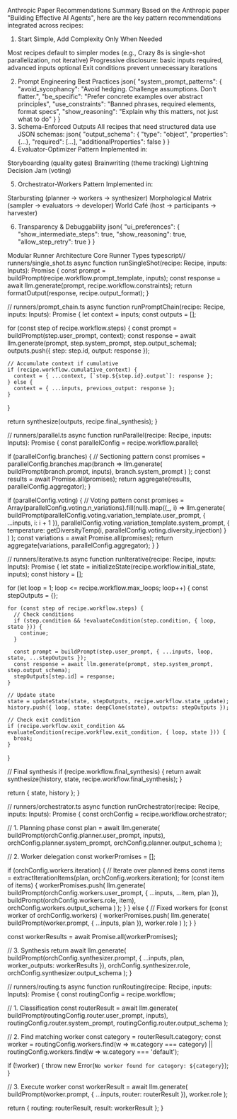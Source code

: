 Anthropic Paper Recommendations Summary
Based on the Anthropic paper "Building Effective AI Agents", here are the key pattern recommendations integrated across recipes:
1. Start Simple, Add Complexity Only When Needed

Most recipes default to simpler modes (e.g., Crazy 8s is single-shot parallelization, not iterative)
Progressive disclosure: basic inputs required, advanced inputs optional
Exit conditions prevent unnecessary iterations

2. Prompt Engineering Best Practices
json{
  "system_prompt_patterns": {
    "avoid_sycophancy": "Avoid hedging. Challenge assumptions. Don't flatter.",
    "be_specific": "Prefer concrete examples over abstract principles",
    "use_constraints": "Banned phrases, required elements, format specs",
    "show_reasoning": "Explain why this matters, not just what to do"
  }
}
3. Schema-Enforced Outputs
All recipes that need structured data use JSON schemas:
json{
  "output_schema": {
    "type": "object",
    "properties": {...},
    "required": [...],
    "additionalProperties": false
  }
}
4. Evaluator-Optimizer Pattern
Implemented in:

Storyboarding (quality gates)
Brainwriting (theme tracking)
Lightning Decision Jam (voting)

5. Orchestrator-Workers Pattern
Implemented in:

Starbursting (planner → workers → synthesizer)
Morphological Matrix (sampler → evaluators → developer)
World Café (host → participants → harvester)

6. Transparency & Debuggability
json{
  "ui_preferences": {
    "show_intermediate_steps": true,
    "show_reasoning": true,
    "allow_step_retry": true
  }
}

Modular Runner Architecture
Core Runner Types
typescript// runners/single_shot.ts
async function runSingleShot(recipe: Recipe, inputs: Inputs): Promise<Result> {
  const prompt = buildPrompt(recipe.workflow.prompt_template, inputs);
  const response = await llm.generate(prompt, recipe.workflow.constraints);
  return formatOutput(response, recipe.output_format);
}

// runners/prompt_chain.ts
async function runPromptChain(recipe: Recipe, inputs: Inputs): Promise<Result> {
  let context = inputs;
  const outputs = [];
  
  for (const step of recipe.workflow.steps) {
    const prompt = buildPrompt(step.user_prompt, context);
    const response = await llm.generate(prompt, step.system_prompt, step.output_schema);
    outputs.push({ step: step.id, output: response });
    
    // Accumulate context if cumulative
    if (recipe.workflow.cumulative_context) {
      context = { ...context, [`step.${step.id}.output`]: response };
    } else {
      context = { ...inputs, previous_output: response };
    }
  }
  
  return synthesize(outputs, recipe.final_synthesis);
}

// runners/parallel.ts
async function runParallel(recipe: Recipe, inputs: Inputs): Promise<Result> {
  const parallelConfig = recipe.workflow.parallel;
  
  if (parallelConfig.branches) {
    // Sectioning pattern
    const promises = parallelConfig.branches.map(branch => 
      llm.generate(
        buildPrompt(branch.prompt, inputs),
        branch.system_prompt
      )
    );
    const results = await Promise.all(promises);
    return aggregate(results, parallelConfig.aggregator);
  }
  
  if (parallelConfig.voting) {
    // Voting pattern
    const promises = Array(parallelConfig.voting.n_variations).fill(null).map((_, i) =>
      llm.generate(
        buildPrompt(parallelConfig.voting.variation_template.user_prompt, { ...inputs, i: i + 1 }),
        parallelConfig.voting.variation_template.system_prompt,
        { temperature: getDiversityTemp(i, parallelConfig.voting.diversity_injection) }
      )
    );
    const variations = await Promise.all(promises);
    return aggregate(variations, parallelConfig.aggregator);
  }
}

// runners/iterative.ts
async function runIterative(recipe: Recipe, inputs: Inputs): Promise<Result> {
  let state = initializeState(recipe.workflow.initial_state, inputs);
  const history = [];
  
  for (let loop = 1; loop <= recipe.workflow.max_loops; loop++) {
    const stepOutputs = {};
    
    for (const step of recipe.workflow.steps) {
      // Check conditions
      if (step.condition && !evaluateCondition(step.condition, { loop, state })) {
        continue;
      }
      
      const prompt = buildPrompt(step.user_prompt, { ...inputs, loop, state, ...stepOutputs });
      const response = await llm.generate(prompt, step.system_prompt, step.output_schema);
      stepOutputs[step.id] = response;
    }
    
    // Update state
    state = updateState(state, stepOutputs, recipe.workflow.state_update);
    history.push({ loop, state: deepClone(state), outputs: stepOutputs });
    
    // Check exit condition
    if (recipe.workflow.exit_condition && evaluateCondition(recipe.workflow.exit_condition, { loop, state })) {
      break;
    }
  }
  
  // Final synthesis
  if (recipe.workflow.final_synthesis) {
    return await synthesize(history, state, recipe.workflow.final_synthesis);
  }
  
  return { state, history };
}

// runners/orchestrator.ts
async function runOrchestrator(recipe: Recipe, inputs: Inputs): Promise<Result> {
  const orchConfig = recipe.workflow.orchestrator;
  
  // 1. Planning phase
  const plan = await llm.generate(
    buildPrompt(orchConfig.planner.user_prompt, inputs),
    orchConfig.planner.system_prompt,
    orchConfig.planner.output_schema
  );
  
  // 2. Worker delegation
  const workerPromises = [];
  
  if (orchConfig.workers.iteration) {
    // Iterate over planned items
    const items = extractIterationItems(plan, orchConfig.workers.iteration);
    for (const item of items) {
      workerPromises.push(
        llm.generate(
          buildPrompt(orchConfig.workers.user_prompt, { ...inputs, ...item, plan }),
          buildPrompt(orchConfig.workers.role, item),
          orchConfig.workers.output_schema
        )
      );
    }
  } else {
    // Fixed workers
    for (const worker of orchConfig.workers) {
      workerPromises.push(
        llm.generate(
          buildPrompt(worker.prompt, { ...inputs, plan }),
          worker.role
        )
      );
    }
  }
  
  const workerResults = await Promise.all(workerPromises);
  
  // 3. Synthesis
  return await llm.generate(
    buildPrompt(orchConfig.synthesizer.prompt, { ...inputs, plan, worker_outputs: workerResults }),
    orchConfig.synthesizer.role,
    orchConfig.synthesizer.output_schema
  );
}

// runners/routing.ts
async function runRouting(recipe: Recipe, inputs: Inputs): Promise<Result> {
  const routingConfig = recipe.workflow;
  
  // 1. Classification
  const routerResult = await llm.generate(
    buildPrompt(routingConfig.router.user_prompt, inputs),
    routingConfig.router.system_prompt,
    routingConfig.router.output_schema
  );
  
  // 2. Find matching worker
  const category = routerResult.category;
  const worker = routingConfig.workers.find(w => w.category === category) 
    || routingConfig.workers.find(w => w.category === 'default');
  
  if (!worker) {
    throw new Error(`No worker found for category: ${category}`);
  }
  
  // 3. Execute worker
  const workerResult = await llm.generate(
    buildPrompt(worker.prompt, { ...inputs, router: routerResult }),
    worker.role
  );
  
  return {
    routing: routerResult,
    result: workerResult
  };
}